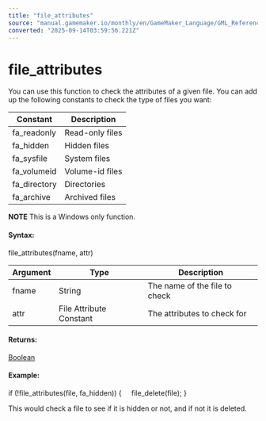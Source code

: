 ```yaml
---
title: "file_attributes"
source: "manual.gamemaker.io/monthly/en/GameMaker_Language/GML_Reference/File_Handling/File_System/file_attributes.htm"
converted: "2025-09-14T03:59:56.221Z"
---
```


# file\_attributes

You can use this function to check the attributes of a given file. You can add up the following constants to check the type of files you want:

| Constant | Description |
| --- | --- |
| fa_readonly | Read-only files |
| fa_hidden | Hidden files |
| fa_sysfile | System files |
| fa_volumeid | Volume-id files |
| fa_directory | Directories |
| fa_archive | Archived files |

**NOTE** This is a Windows only function.

#### Syntax:

file\_attributes(fname, attr)

| Argument | Type | Description |
| --- | --- | --- |
| fname | String | The name of the file to check |
| attr | File Attribute Constant | The attributes to check for |

#### Returns:

[Boolean](../../../GML_Overview/Data_Types.md)

#### Example:

if (!file\_attributes(file, fa\_hidden))
{
    file\_delete(file);
}

This would check a file to see if it is hidden or not, and if not it is deleted.